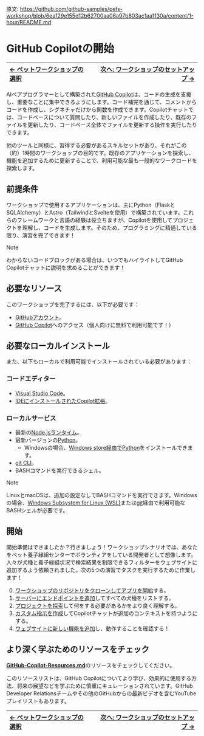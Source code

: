 原文: https://github.com/github-samples/pets-workshop/blob/6eaf29e155d12b62700aa06a97b803ac1aa1130a/content/1-hour/README.md

# GitHub Copilotの開始

| [← ペットワークショップの選択][walkthrough-previous] | [次へ: ワークショップのセットアップ →][walkthrough-next] |
|:-----------------------------------|------------------------------------------:|

AIペアプログラマーとして構築された[GitHub Copilot][copilot]は、コードの生成を支援し、重要なことに集中できるようにします。コード補完を通じて、コメントからコードを作成し、シグネチャだけから関数を作成できます。Copilotチャットでは、コードベースについて質問したり、新しいファイルを作成したり、既存のファイルを更新したり、コードベース全体でファイルを更新する操作を実行したりできます。

他のツールと同様に、習得する必要があるスキルセットがあり、それがこの（約）1時間のワークショップの目的です。既存のアプリケーションを探索し、機能を追加するために更新することで、利用可能な最も一般的なワークロードを探索します。

## 前提条件

ワークショップで使用するアプリケーションは、主にPython（FlaskとSQLAlchemy）とAstro（TailwindとSvelteを使用）で構築されています。これらのフレームワークと言語の経験は役立ちますが、Copilotを使用してプロジェクトを理解し、コードを生成します。そのため、プログラミングに精通している限り、演習を完了できます！

> [!NOTE]
> わからないコードブロックがある場合は、いつでもハイライトしてGitHub Copilotチャットに説明を求めることができます！

## 必要なリソース

このワークショップを完了するには、以下が必要です：

- [GitHubアカウント][github-account]。
- [GitHub Copilot][copilot]へのアクセス（個人向けに無料で利用可能です！）

## 必要なローカルインストール

また、以下もローカルで利用可能でインストールされている必要があります：

### コードエディター

- [Visual Studio Code][vscode-link]。
- [IDEにインストールされたCopilot拡張][copilot-extension]。

### ローカルサービス

- 最新の[Node.jsランタイム][nodejs-link]。
- 最新バージョンの[Python][python-link]。
  - Windowsの場合、[Windows store経由でPython](https://apps.microsoft.com/detail/9pjpw5ldxlz5?hl=en-US&gl=US)をインストールできます。
- [git CLI][git-link]。
- BASHコマンドを実行できるシェル。

> [!NOTE]
> LinuxとmacOSは、追加の設定なしでBASHコマンドを実行できます。Windowsの場合、[Windows Subsystem for Linux (WSL)][windows-subsystem-linux]または[git][git-link]経由で利用可能なBASHシェルが必要です。

## 開始

開始準備はできましたか？行きましょう！ワークショップシナリオでは、あなたをペット養子縁組センターでボランティアをしている開発者として想像します。人々が犬種と養子縁組状況で検索結果を制限できるフィルターをウェブサイトに追加するよう依頼されました。次の5つの演習でタスクを実行するために作業します！

0. [ワークショップのリポジトリをクローンしてアプリを開始][walkthrough-next]する。
1. [サーバーにエンドポイントを追加][stage-1]してすべての犬種をリストする。
2. [プロジェクトを探索][stage-2]して何をする必要があるかをより良く理解する。
3. [カスタム指示を作成][stage-3]してCopilotチャットが追加のコンテキストを持つようにする。
4. [ウェブサイトに新しい機能を追加][stage-4]し、動作することを確認する！

## より深く学ぶためのリソースをチェック
[**GitHub-Copilot-Resources.md**][GitHub-Copilot-Resources]のリソースをチェックしてください。

このリソースリストは、GitHub Copilotについてより学び、効果的に使用する方法、将来の展望などを学ぶために慎重にキュレーションされています。GitHub Developer Relationsチームやその他のGitHubからの最新ビデオを含むYouTubeプレイリストもあります。

| [← ペットワークショップの選択][walkthrough-previous] | [次へ: ワークショップのセットアップ →][walkthrough-next] |
|:-----------------------------------|------------------------------------------:|

[copilot]: https://github.com/features/copilot
[copilot-extension]: https://docs.github.com/en/copilot/managing-copilot/configure-personal-settings/installing-the-github-copilot-extension-in-your-environment
[git-link]: https://git-scm.com/
[github-account]: https://github.com/join
[nodejs-link]: https://nodejs.org/en
[python-link]: https://www.python.org/
[stage-1]: ./1-add-endpoint.md
[stage-2]: ./2-explore-project.md
[stage-3]: ./3-copilot-instructions.md
[stage-4]: ./4-add-feature.md
[walkthrough-previous]: ../README.md
[walkthrough-next]: ./0-setup.md
[windows-python-link]: https://apps.microsoft.com/detail/9pjpw5ldxlz5
[windows-subsystem-linux]: https://learn.microsoft.com/en-us/windows/wsl/about
[vscode-link]: https://code.visualstudio.com/
[GitHub-Copilot-Resources]: ../GitHub-Copilot-Resources.md
